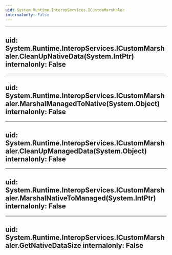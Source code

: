 ```yaml
---
uid: System.Runtime.InteropServices.ICustomMarshaler
internalonly: False
---
```


---
uid: System.Runtime.InteropServices.ICustomMarshaler.CleanUpNativeData(System.IntPtr)
internalonly: False
---

---
uid: System.Runtime.InteropServices.ICustomMarshaler.MarshalManagedToNative(System.Object)
internalonly: False
---

---
uid: System.Runtime.InteropServices.ICustomMarshaler.CleanUpManagedData(System.Object)
internalonly: False
---

---
uid: System.Runtime.InteropServices.ICustomMarshaler.MarshalNativeToManaged(System.IntPtr)
internalonly: False
---

---
uid: System.Runtime.InteropServices.ICustomMarshaler.GetNativeDataSize
internalonly: False
---

